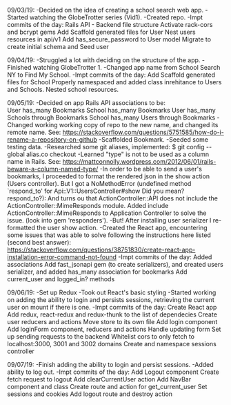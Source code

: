 09/03/19:
    -Decided on the idea of creating a school search web app.
    -Started watching the GlobeTrotter series (Vid1).
    -Created repo.
    -Impt commits of the day:
        Rails API - Backend file structure
        Activate rack-cors and bcrypt gems
        Add Scaffold generated files for User
        Nest users resources in api/v1
        Add has_secure_password to User model
        Migrate to create initial schema and Seed user

09/04/19:
    -Struggled a lot with deciding on the structure of the app.
    -Finished watching GlobeTrotter 1.
    -Changed app name from School Search NY to Find My School.
    -Impt commits of the day:
        Add Scaffold generated files for School
        Properly namespaced and added class inrehitance to Users and Schools. Nested school resources.

09/05/19:
    -Decided on app Rails API associations to be:   
        User has_many Bookmarks
        School has_many Bookmarks
        User has_many Schools through Bookmarks
        School has_many Users through Bookmarks
    -Changed working working copy of repo to the new name, and changed its remote name. See:
        https://stackoverflow.com/questions/5751585/how-do-i-rename-a-repository-on-github
    -Scaffolded Bookmark.
    -Seeded some testing data.
    -Researched some git aliases, implemented:
        $ git config --global alias.co checkout
    -Learned "type" is not to be used as a column name in Rails. See: 
        https://mattconnolly.wordpress.com/2012/06/01/rails-beware-a-column-named-type/
    -In order to be able to send a user's bookmarks, I proceeded to format the rendered json in the show action (Users controller). 
     But I got a NoMethodError (undefined method `respond_to' for Api::V1::UsersController#show Did you mean?  respond_to?): And turns ou that ActionController::API does not include the ActionController::MimeResponds module. Added include ActionController::MimeResponds to Application
     Controller to solve the issue. (look into gem 'responders').
    -But! After installing user serializer I re-formatted the user show action.
    -Created the React app, encountering some issues that was able to solve following the instructions here listed (second best answer):
        https://stackoverflow.com/questions/38751830/create-react-app-installation-error-command-not-found
    -Impt commits of the day:
        Added associations
        Add fast_jsonapi gem (to create serializers), and created users serializer, and added has_many association for bookmarks
        Add current_user and logged_in? methods

09/06/19:
    -Set up Redux
    -Took out React's basic styling
    -Started working on adding the ability to login and persists sessions, retrieving the current user on mount if there is one.
    -Impt commits of the day:
        Create React app
        Add redux, react-redux and redux-thunk to the list of dependecies
        Create user reducers and actions 
        Move store to its own file
        Add login component
        Add loginForm component, reducers and actions
        Handle updating form
        Set up sending requests to the backend
        Whitelist cors to only fetch to localhost:3000, 3001 and 3002 domains
        Create and namespace sessions controller

09/07/19:
    -Finish adding the ability to login and persist sessions.
    -Added ability to log out.
    -Impt commits of the day:
        Add Logout component
        Create fetch request to logout
        Add clearCurrentUser action
        Add NavBar component and class
        Create route and action for get_current_user
        Set sessions and cookies
        Add logout route and destroy action
